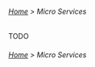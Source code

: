 ###### [Home](../../../README.md) > Micro Services

TODO

###### [Home](../../../README.md) > Micro Services
